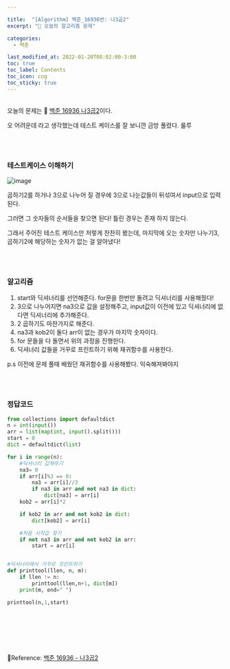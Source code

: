 ```yaml
---

title:  "[Algorithm] 백준_16936번: 나3곱2"
excerpt: "🥳 오늘의 알고리즘 문제"

categories:
  - 백준

last_modified_at: 2022-01-20T08:02:00-3:00
toc: true
toc_label: Contents
toc_icon: cog
toc_sticky: true
---
```


<br />오늘의  문제는 🚀 <a href="https://www.acmicpc.net/problem/16936" target="_blank">백준 16936 나3곱2</a>이다. 

오 어려운데 라고 생각했는데 테스트 케이스를 잘 보니깐 금방 풀렸다. 룰루

<br /><br />

### 테스트케이스 이해하기

![image](https://user-images.githubusercontent.com/42812764/150286321-3715bc58-bbe1-43eb-8715-f6c3aaa94250.png)

곱하기2를 하거나 3으로 나누어 질 경우에 3으로 나눈값들이 뒤섞여서 input으로 입력된다. 

그러면 그 숫자들의 순서들을 찾으면 된다! 틀린 경우는 존재 하지 않는다.

그래서 주어진 테스트 케이스만 저렇게 찬찬히 봤는데, 마지막에 오는 숫자만 나누기3, 곱하기2에 해당하는 숫자가 없는 걸 알아냈다!

<br /><br />

### 알고리즘

1. start와 딕셔너리를 선언해준다. for문을 한번만 돌려고 딕셔너리를 사용해줬다!
2. 3으로 나누어지면 na3으로 값을 설정해주고, input값이 이전에 있고 딕셔너리에 없다면 딕셔너리에 추가해준다.
3. 2 곱하기도 마찬가지로 해준다.
4. na3과 kob2이 둘다 arr이 없는 경우가 마지막 숫자이다.
5. for 문들을 다 돌면서 위의 과정을 진행한다.
6. 딕셔너리 값들을 거꾸로 프린트하기 위해 재귀함수를 사용한다. 

p.s 이전에 문제 풀때 배웠던 재귀함수를 사용해봤다. 익숙해져봐야지

<br /><br />

### 정답코드

```python
from collections import defaultdict
n = int(input())
arr = list(map(int, input().split()))
start = 0
dict = defaultdict(list)

for i in range(n):
    #딕셔너리 값채우기
    na3= 0
    if arr[i]%3 == 0:
        na3 = arr[i]//3
        if na3 in arr and not na3 in dict:
            dict[na3] = arr[i]
    kob2 = arr[i]*2

    if kob2 in arr and not kob2 in dict:
        dict[kob2] = arr[i]

    #처음 시작값 찾기
    if not na3 in arr and not kob2 in arr:
        start = arr[i]


#딕셔너리에서 거꾸로 프린트하기
def printtool(llen, n, m):
    if llen != n:
        printtool(llen,n+1, dict[m])
    print(m, end=" ")

printtool(n,1,start)
```

<br /><br />

<br />

<br />

🚀Reference:  <a href="https://www.acmicpc.net/problem/16936" target="_blank">백준 16936 - 나3곱2</a><br />



